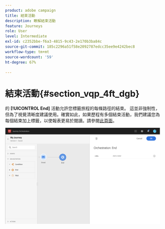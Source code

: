 ```yaml
---
product: adobe campaign
title: 結束活動
description: 瞭解結束活動
feature: Journeys
role: User
level: Intermediate
exl-id: c2352bbe-f6a3-4815-9c43-2e170b3ba84c
source-git-commit: 185c2296a51f58e2092787edcc35ee9e4242bec8
workflow-type: tm+mt
source-wordcount: '59'
ht-degree: 67%

---
```


# 結束活動{#section_vqp_4ft_dgb}

的 **[!UICONTROL End]** 活動允許您標籤旅程的每條路徑的結束。 這並非強制性，但為了視覺清晰度建議使用。確實如此，如果歷程有多個結束活動，我們建議您為每個結束加上標籤，以使報表更易於閱讀。請參閱[此頁面](../reporting/about-journey-reports.md)。

![](../assets/journey54.png)
